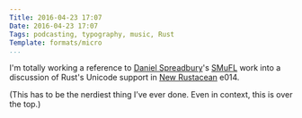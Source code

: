 ```yaml
---
Title: 2016-04-23 17:07
Date: 2016-04-23 17:07
Tags: podcasting, typography, music, Rust
Template: formats/micro
...
```


I'm totally working a reference to [Daniel Spreadbury]'s [SMuFL] work into a discussion of Rust's Unicode support in [New Rustacean] e014.

[Daniel Spreadbury]: http://blog.steinberg.net
[SMuFL]: http://www.smufl.org
[New Rustacean]: //www.newrustacean.com

(This has to be the nerdiest thing I’ve ever done. Even in context, this is over the top.)
